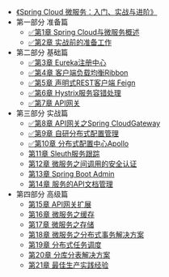 - [《Spring Cloud 微服务：入门、实战与进阶》](README.md)
- 第一部分 准备篇
  - [✅第1章 Spring Cloud与微服务概述](01：第1章%20Spring%20Cloud与微服务概述.md)
  - [✅第2章 实战前的准备工作](02：第2章%20实战前的准备工作.md)
- 第二部分 基础篇
  - [✅第3章 Eureka注册中心](03：第3章%20Eureka注册中心.md)
  - [✅第4章 客户端负载均衡Ribbon](04：第4章%20客户端负载均衡Ribbon.md)
  - [✅第5章 声明式REST客户端 Feign](05：第5章%20声明式REST客户端%20Feign.md)
  - [✅第6章 Hystrix服务容错处理](06：第6章%20Hystrix服务容错处理.md)
  - [✅第7章 API网关](07：第7章%20API网关.md)
- 第三部分 实战篇
  - [✅第8章 API网关之Spring CloudGateway](08：第8章%20API网关之Spring%20CloudGateway.md)
  - [✅第9章 自研分布式配置管理](09：第9章%20自研分布式配置管理.md)
  - [✅第10章 分布式配置中心Apollo](10：第10章%20分布式配置中心Apollo.md)
  - [第11章 Sleuth服务跟踪](11：第11章%20Sleuth服务跟踪.md)
  - [第12章 微服务之间调用的安全认证](12：第12章%20微服务之间调用的安全认证.md)
  - [第13章 Spring Boot Admin](13：第13章%20Spring%20Boot%20Admin.md)
  - [第14章 服务的API文档管理](14：第14章%20服务的API文档管理.md)
- 第四部分 高级篇
  - [第15章 API网关扩展](15：第15章%20API网关扩展.md)
  - [第16章 微服务之缓存](16：第16章%20微服务之缓存.md)
  - [第17章 微服务之存储](17：第17章%20微服务之存储.md)
  - [第18章 微服务之分布式事务解决方案](18：第18章%20微服务之分布式事务解决方案.md)
  - [第19章 分布式任务调度](19：第19章%20分布式任务调度.md)
  - [第20章 分库分表解决方案](20：第20章%20分库分表解决方案.md)
  - [第21章 最佳生产实践经验](21：第21章%20最佳生产实践经验.md)


